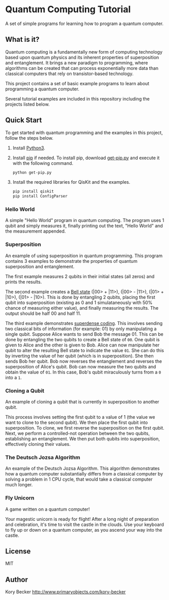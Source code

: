Quantum Computing Tutorial
==========================

A set of simple programs for learning how to program a quantum computer.

## What is it?

Quantum computing is a fundamentally new form of computing technology based upon quantum physics and its inherent properties of superposition and entanglement. It brings a new paradigm to programming, where algorithms can be created that can process exponentially more data than classical computers that rely on transistor-based technology.

This project contains a set of basic example programs to learn about programming a quantum computer.

Several tutorial examples are included in this repository including the projects listed below.

## Quick Start

To get started with quantum programming and the examples in this project, follow the steps below.

1. Install [Python3](https://www.python.org/downloads/).

2. Install [pip](https://pip.pypa.io/en/stable/installing/) if needed. To install pip, download [get-pip.py](https://bootstrap.pypa.io/get-pip.py) and execute it with the following command.

    ```bash
    python get-pip.py
    ```

3. Install the required libraries for QisKit and the examples.

    ```bash
    pip install qiskit
    pip install ConfigParser
    ```

### Hello World

A simple "Hello World" program in quantum computing. The program uses 1 qubit and simply measures it, finally printing out the text, "Hello World" and the measurement appended.

### Superposition

An example of using superposition in quantum programming. This program contains 3 examples to demonstrate the properties of quantum superposition and entanglement.

The first example measures 2 qubits in their initial states (all zeros) and prints the results.

The second example creates a [Bell state](https://en.wikipedia.org/wiki/Bell_state) (|00> + |11>), (|00> - |11>), (|01> + |10>), (|01> - |10>). This is done by entangling 2 qubits, placing the first qubit into superposition (existing as 0 and 1 simulataneously with 50% chance of measuring either value), and finally measuring the results. The output should be half 00 and half 11.

The third example demonstrates [superdense coding](https://en.wikipedia.org/wiki/Superdense_coding). This involves sending two classical bits of information (for example: 01) by only manipulating a single qubit. Suppose Alice wants to send Bob the message 01. This can be done by entangling the two qubits to create a Bell state of `00`. One qubit is given to Alice and the other is given to Bob. Alice can now manipulate her qubit to alter the resulting Bell state to indicate the value `01`. She can do this by inverting the value of her qubit (which is in superposition). She then sends Bob her qubit. Bob now reverses the entanglement and reverses the superposition of Alice's qubit. Bob can now measure the two qubits and obtain the value of `01`. In this case, Bob's qubit miraculously turns from a `0` into a `1`.

### Cloning a Qubit

An example of cloning a qubit that is currently in superposition to another qubit.

This process involves setting the first qubit to a value of 1 (the value we want to clone to the second qubit). We then place the first qubit into superposition. To clone, we first reverse the superposition on the first qubit. Next, we perform a controlled-not operation between the two qubits, establishing an entanglement. We then put both qubits into superposition, effectively cloning their values.

### The Deutsch Jozsa Algorithm

An example of the Deutsch Jozsa Algorithm. This algorithm demonstrates how a quantum computer substantially differs from a classical computer by solving a problem in 1 CPU cycle, that would take a classical computer much longer.

### Fly Unicorn

A game written on a quantum computer!

Your magestic unicorn is ready for flight!
After a long night of preparation and celebration, it's time to visit the castle in the clouds.
Use your keyboard to fly up or down on a quantum computer, as you ascend your way into the castle.

License
----

MIT

Author
----
Kory Becker
http://www.primaryobjects.com/kory-becker